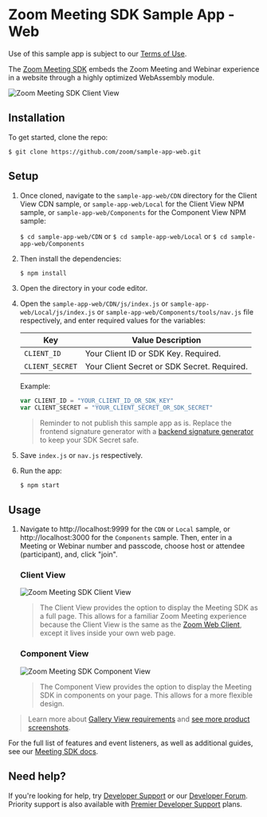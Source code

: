 # Zoom Meeting SDK Sample App - Web

Use of this sample app is subject to our [Terms of Use](https://zoom.us/docs/en-us/zoom_api_license_and_tou.html).

The [Zoom Meeting SDK](https://developers.zoom.us/docs/meeting-sdk/web/) embeds the Zoom Meeting and Webinar experience in a website through a highly optimized WebAssembly module.

![Zoom Meeting SDK Client View](https://marketplace.zoom.us/docs/static/msdk-web-client-view-6276487add553e9849f39a7cec9ac7c7.gif)

## Installation

To get started, clone the repo:

`$ git clone https://github.com/zoom/sample-app-web.git`

## Setup

1. Once cloned, navigate to the `sample-app-web/CDN` directory for the Client View CDN sample, or `sample-app-web/Local` for the Client View NPM sample, or `sample-app-web/Components` for the Component View NPM sample:

   `$ cd sample-app-web/CDN` or `$ cd sample-app-web/Local` or `$ cd sample-app-web/Components`

1. Then install the dependencies:

   `$ npm install`

1. Open the directory in your code editor.

1. Open the `sample-app-web/CDN/js/index.js` or `sample-app-web/Local/js/index.js` or `sample-app-web/Components/tools/nav.js` file respectively, and enter required values for the variables:

   | Key                   | Value Description |
   | -----------------------|-------------|
   | `CLIENT_ID`     | Your Client ID or SDK Key. Required. |
   | `CLIENT_SECRET`  | Your Client Secret or SDK Secret. Required. |

   Example:

   ```js
   var CLIENT_ID = "YOUR_CLIENT_ID_OR_SDK_KEY"
   var CLIENT_SECRET = "YOUR_CLIENT_SECRET_OR_SDK_SECRET"
   ```

   > Reminder to not publish this sample app as is. Replace the frontend signature generator with a [backend signature generator](https://developers.zoom.us/docs/meeting-sdk/auth/) to keep your SDK Secret safe.

1. Save `index.js` or `nav.js` respectively.

1. Run the app:

   `$ npm start`

## Usage

1. Navigate to http://localhost:9999 for the `CDN` or
`Local` sample, or http://localhost:3000 for the `Components` sample. Then, enter in a Meeting or Webinar number and passcode, choose host or attendee (participant), and, click "join".

   ### Client View
   
   ![Zoom Meeting SDK Client View](https://marketplace.zoom.us/docs/static/msdk-web-client-view-6276487add553e9849f39a7cec9ac7c7.gif)

   > The Client View provides the option to display the Meeting SDK as a full page. This allows for a familiar Zoom Meeting experience because the Client View is the same as the [Zoom Web Client](https://support.zoom.us/hc/en-us/articles/214629443-Zoom-Web-Client), except it lives inside your own web page.

   ### Component View

   ![Zoom Meeting SDK Component View](https://marketplace.zoom.us/docs/static/msdk-web-component-view-64311bbbf32eaddfc2f3fac6e89928df.gif)

   > The Component View provides the option to display the Meeting SDK in components on your page. This allows for a more flexible design.

> Learn more about [Gallery View requirements](https://developers.zoom.us/docs/meeting-sdk/web/gallery-view/) and [see more product screenshots](https://developers.zoom.us/docs/meeting-sdk/web/gallery-view/#how-views-look-with-and-without-sharedarraybuffer).

For the full list of features and event listeners, as well as additional guides, see our [Meeting SDK docs](https://developers.zoom.us/docs/meeting-sdk/web/).

## Need help?

If you're looking for help, try [Developer Support](https://devsupport.zoom.us) or our [Developer Forum](https://devforum.zoom.us). Priority support is also available with [Premier Developer Support](https://zoom.us/docs/en-us/developer-support-plans.html) plans.
